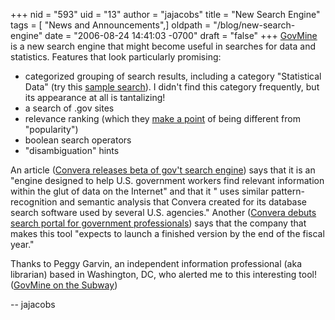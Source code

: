 +++
nid = "593"
uid = "13"
author = "jajacobs"
title = "New Search Engine"
tags = [ "News and Announcements",]
oldpath = "/blog/new-search-engine"
date = "2006-08-24 14:41:03 -0700"
draft = "false"
+++
[GovMine](http://www.govmine.com) is a new search engine that might
become useful in searches for data and statistics. Features that look
particularly promising:

-   categorized grouping of search results, including a category
    "Statistical Data" (try this [sample
    search](http://www.govmine.com/ts/10/search.do?qgeneral=heat+related+deaths+&submit.x=0&submit.y=0&submit=go&id=mine&fm=l&sc=&je=true&useraction=gm_upperSearch)).
    I didn't find this category frequently, but its appearance at all
    is tantalizing!
-   a search of .gov sites
-   relevance ranking (which they [make a
    point](http://www.govmine.com/ts/10/keyed/cramer-template/html/aboutOurResults.html)
    of being different from "popularity")
-   boolean search operators
-   "disambiguation" hints

An article ([Convera releases beta of gov't search
engine](http://apps1.infoworld.com/article/06/08/15/HNconverasearch_1.html))
says that it is an "engine designed to help U.S. government workers
find relevant information within the glut of data on the Internet" and
that it " uses similar pattern-recognition and semantic analysis that
Convera created for its database search software used by several U.S.
agencies." Another ([Convera debuts search portal for government
professionals](http://www.fcw.com/article95660-08-14-06-Web)) says that
the company that makes this tool "expects to launch a finished version
by the end of the fiscal year."

Thanks to Peggy Garvin, an independent information professional (aka
librarian) based in Washington, DC, who alerted me to this interesting
tool! ([GovMine on the Subway](http://freegovinfo.info/node/592))

-- jajacobs
